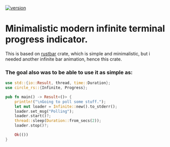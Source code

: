 [![version](https://img.shields.io/crates/v/circle-rs-violet)](https:://github.com/alekspickle)

# Minimalistic modern infinite terminal progress indicator.

This is based on [rustbar](https://crates.io/crates/rustbar) crate, which is simple and minimalistic,
but i needed another infinite bar animation, hence this crate.

### The goal also was to be able to use it as simple as:

```rust
use std::{io::Result, thread, time::Duration};
use circle_rs::{Infinite, Progress};

pub fn main() -> Result<()> {
    println!("\nGoing to poll some stuff.");
    let mut loader = Infinite::new().to_stderr();
    loader.set_msg("Polling");
    loader.start()?;
    thread::sleep(Duration::from_secs(2));
    loader.stop()?;

    Ok(())
}

```